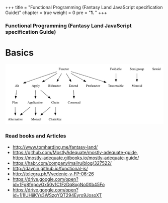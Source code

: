 +++
title = "Functional Programming (Fantasy Land JavaScript specification Guide)"
chapter = true
weight = 0
pre = "<b>1. </b>"
+++

### Functional Programming (Fantasy Land JavaScript specification Guide)

# Basics

![fp](fp.png)

### Read books and Articles
- http://www.tomharding.me/fantasy-land/
- https://github.com/MostlyAdequate/mostly-adequate-guide, https://mostly-adequate.gitbooks.io/mostly-adequate-guide/
- https://habr.com/company/mailru/blog/327522/
- http://daynin.github.io/functional-js/
- http://telegra.ph/Vvedenie-v-FP-06-26
- https://drive.google.com/open?id=1Fg8fnpoyGx50v1C1FzDq8xgNo0Xb45Fo
- https://drive.google.com/open?id=1j1IUHjiKYs3WSzgYQT294Eyro9JosoXT
